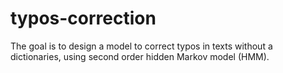 # typos-correction
The goal is to design a model to correct typos in texts without a dictionaries, using second order hidden Markov model (HMM).
